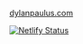 [dylanpaulus.com](https://dylanpaulus.com)

[![Netlify Status](https://api.netlify.com/api/v1/badges/44d3b17d-41a0-4a47-8dd0-c96a6a298bee/deploy-status)](https://app.netlify.com/sites/dylanpaulus/deploys)

